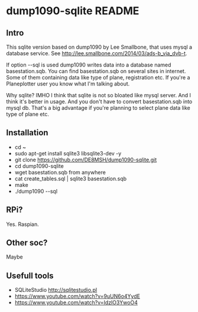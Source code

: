 dump1090-sqlite README
===

Intro
---

This sqlite version based on dump1090 by Lee Smallbone, that uses mysql a database service. See http://lee.smallbone.com/2014/03/ads-b_via_dvb-t.

If option --sql is used dump1090 writes data into a database named basestation.sqb. You can find basestation.sqb on several sites in internet. Some of them containing data like type of plane, registration etc. If you're a Planeplotter user you know what I'm talking about.

Why sqlite? IMHO I think that sqlite is not so bloated like mysql server. And I think it's better in usage. And you don't have to convert basestation.sqb into mysql db. That's a big advantage if you're planning to select plane data like type of plane etc.

Installation
---
* cd ~
* sudo apt-get install sqlite3 libsqlite3-dev -y
* git clone https://github.com/DE8MSH/dump1090-sqlite.git
* cd dump1090-sqlite
* wget basestation.sqb from anywhere
* cat create_tables.sql | sqlite3 basestation.sqb 
* make
* ./dump1090 --sql

RPi?
---
Yes. Raspian.

Other soc?
---
Maybe

Usefull tools
---
* SQLiteStudio http://sqlitestudio.pl
* https://www.youtube.com/watch?v=9uUN6o4YydE
* https://www.youtube.com/watch?v=IdzlO3YwoO4

